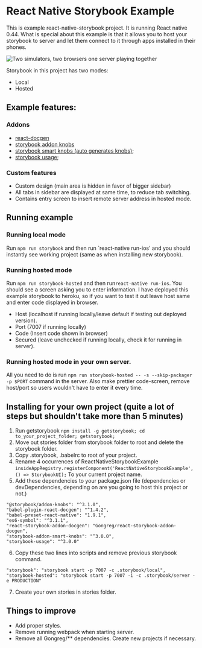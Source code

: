 # React Native Storybook Example

This is example react-native-storybook project. It is running React native 0.44.
What is special about this example is that it allows you to host your storybook to server and let them connect
to it through apps installed in their phones.

![Two simulators, two browsers one server playing together](https://media.giphy.com/media/3oKIPhYRUyUO5I6pWw/giphy.gif)

Storybook in this project has two modes:
* Local
* Hosted

## Example features:

### Addons
* [react-docgen](https://github.com/mihalik/react-storybook-addon-docgen)
* [storybook addon knobs](https://github.com/storybooks/storybook/tree/master/packages/addon-knobs)
* [storybook smart knobs (auto generates knobs)](https://github.com/lucasconstantino/storybook-addon-smart-knobs);
* [storybook usage](https://github.com/Gongreg/storybook-usage);

### Custom features
* Custom design (main area is hidden in favor of bigger sidebar)
* All tabs in sidebar are displayed at same time, to reduce tab switching.
* Contains entry screen to insert remote server address in hosted mode.


## Running example
### Running local mode

Run `npm run storybook` and then run `react-native run-ios' and you should instantly see working project (same as when installing new storybook).

### Running hosted mode

 Run `npm run storybook-hosted` and then run`react-native run-ios`. You should see a screen asking you to enter information.
 I have deployed this example storybook to heroku, so if you want to test it out leave host same and enter code displayed in browser.

 * Host (localhost if running locally/leave default if testing out deployed version).
 * Port (7007 if running locally)
 * Code (Insert code shown in browser)
 * Secured (leave unchecked if running locally, check it for running in server).

### Running hosted mode in your own server.
All you need to do is run `npm run storybook-hosted -- -s --skip-packager -p $PORT` command in the server.
Also make prettier code-screen, remove host/port so users wouldn't have to enter it every time.


## Installing for your own project (quite a lot of steps but shouldn't take more than 5 minutes)
1. Run getstorybook `npm install -g getstorybook; cd to_your_project_folder; getstorybook;`
2. Move out stories folder from storybook folder to root and delete the storybook folder.
3. Copy .storybook, .babelrc to root of your project.
4. Rename 4 occurrences of ReactNativeStorybookExample ```insideAppRegistry.registerComponent('ReactNativeStorybookExample', () => StorybookUI);``` To your current project name.
5. Add these dependencies to your package.json file (dependencies or devDependencies, depending on are you going to host this project or not.)
```
"@storybook/addon-knobs": "^3.1.0",
"babel-plugin-react-docgen": "^1.4.2",
"babel-preset-react-native": "1.9.1",
"es6-symbol": "^3.1.1",
"react-storybook-addon-docgen": "Gongreg/react-storybook-addon-docgen",
"storybook-addon-smart-knobs": "^3.0.0",
"storybook-usage": "^3.0.0"
```
6. Copy these two lines into scripts and remove previous storybook command.
```
"storybook": "storybook start -p 7007 -c .storybook/local",
"storybook-hosted": "storybook start -p 7007 -i -c .storybook/server -e PRODUCTION"
```
7. Create your own stories in stories folder.

## Things to improve

* Add proper styles.
* Remove running webpack when starting server.
* Remove all Gongreg/** dependencies. Create new projects if necessary.

